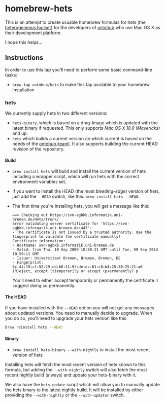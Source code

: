 # homebrew-hets

This is an attempt to create usuable homebrew formulas for hets (the [heterogeneous toolset][1])
for the developers of [ontohub][2] who use Mac OS X as their development platform.

I hope this helps...

## Instructions

In order to use this tap you'll need to perform some basic command-line tasks:

- `brew tap ontohub/hets` to make this tap available to your homebrew installation


### hets

We currently supply hets in two different versions:

  - `hets-binary`, which is based on a dmg-Image which is updated
    with the latest binary if requested. This only supports
    *Mac OS X 10.9 (Mavericks)* and up.
  - `hets` which builds a current version (in which current is based on
    the needs of the [ontohub-team][2]). It also
    supports building the current HEAD revision of the repository.

#### Build

  - `brew install hets` will build and install the
    current version of hets including a wrapper script, which
    will run hets with the correct environment variables set.
  - If you want to install the HEAD (the most *bleeding-edge*)
    version of hets, just add the `--HEAD` switch, like this:
    `brew install hets --HEAD`.
  - The first time you're installing hets, you will get
    a message like this:

    ```
    ==> Checking out https://svn-agbkb.informatik.uni-bremen.de/Hets/trunk/
    Error validating server certificate for 'https://svn-agbkb.informatik.uni-bremen.de:443':
    - The certificate is not issued by a trusted authority. Use the
    fingerprint to validate the certificate manually!
    Certificate information:
    - Hostname: svn-agbkb.informatik.uni-bremen.de
    - Valid: from Thu, 10 Sep 2009 10:50:11 GMT until Tue, 09 Sep 2014 10:50:11 GMT
    - Issuer: Universitaet Bremen, Bremen, Bremen, DE
    - Fingerprint: 6c:44:19:cf:52:29:ed:b0:11:9f:de:dc:01:c8:b4:25:30:25:21:a6
    (R)eject, accept (t)emporarily or accept (p)ermanently? p
    ```

    You'll need to either accept temporarily or permanently the certificate. I suggest doing so permanently.

#### The HEAD

If you have installed with the `--HEAD` option you will not get any messages about updated
versions. You need to manually decide to upgrade.
When you do so, you'll need to upgrade your hets version like this:

```sh
brew reinstall hets --HEAD
```

#### Binary

  - `brew install hets-binary --with-nightly` to install the most recent version of hets

Installing hets will fetch the most recent version of hets known to this
formula, but adding the `--with-nightly` switch will also fetch the
most recent nightly build (always) and update your hets-binary with it.

We also have the `hets-update` script which will allow you to manually update the hets binary
to the latest nightly build. It will be installed by either providing the `--with-nightly`
or the `--with-updater` switch.

[1]: http://www.informatik.uni-bremen.de/agbkb/forschung/formal_methods/CoFI/hets/index_e.htm
[2]: https://github.com/ontohub/ontohub
